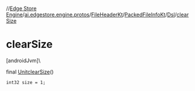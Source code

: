 //[Edge Store Engine](../../../../../index.md)/[ai.edgestore.engine.protos](../../../index.md)/[FileHeaderKt](../../index.md)/[PackedFileInfoKt](../index.md)/[Dsl](index.md)/[clearSize](clear-size.md)

# clearSize

[androidJvm]\

final [Unit](https://kotlinlang.org/api/latest/jvm/stdlib/kotlin/-unit/index.html)[clearSize](clear-size.md)()

<code>int32 size = 1;</code>
